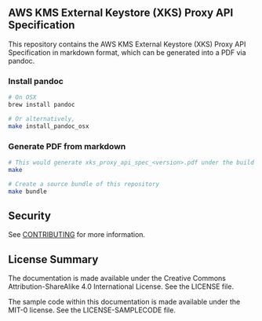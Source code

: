 ## AWS KMS External Keystore (XKS) Proxy API Specification

This repository contains the AWS KMS External Keystore (XKS) Proxy API Specification in markdown format, which can be generated into a PDF via pandoc.

### Install pandoc

```bash
# On OSX
brew install pandoc

# Or alternatively,
make install_pandoc_osx
```

### Generate PDF from markdown

```bash
# This would generate xks_proxy_api_spec_<version>.pdf under the build folder
make

# Create a source bundle of this repository
make bundle
```

## Security

See [CONTRIBUTING](CONTRIBUTING.md#security-issue-notifications) for more information.

## License Summary

The documentation is made available under the Creative Commons Attribution-ShareAlike 4.0 International License. See the LICENSE file.

The sample code within this documentation is made available under the MIT-0 license. See the LICENSE-SAMPLECODE file.
